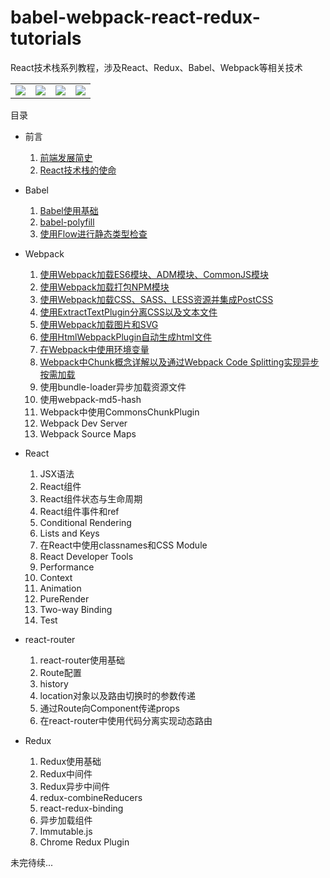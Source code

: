 # babel-webpack-react-redux-tutorials
React技术栈系列教程，涉及React、Redux、Babel、Webpack等相关技术

<table width="100%" border="0">
    <tbody>
        <tr>
            <td width="25%" border="0">
                <a href="https://github.com/facebook/react">
                    <img src="https://rawgit.com/iSpring/babel-webpack-react-redux-tutorials/master/images/React2.png" />
                </a>
            </td>
            <td width="25%" border="0">
                <a href="https://github.com/babel/babel">
                    <img src="https://rawgit.com/iSpring/babel-webpack-react-redux-tutorials/master/images/Babel.png" />
                </a>
            </td>
            <td width="25%" border="0">
                <a href="https://github.com/reactjs/redux">
                    <img src="https://rawgit.com/iSpring/babel-webpack-react-redux-tutorials/master/images/Redux3.png" />
                </a>
            </td>
            <td width="25%" border="0">
                <a href="https://github.com/webpack/webpack">
                    <img src="https://rawgit.com/iSpring/babel-webpack-react-redux-tutorials/master/images/Webpack1.png" />
                </a>
            </td>
        </tr>
    </tbody>
</table>

目录

- 前言
  1. [前端发展简史](https://github.com/iSpring/babel-webpack-react-redux-tutorials/tree/master/tutorials/web-brief-history/README.md)
  2. [React技术栈的使命](https://github.com/iSpring/babel-webpack-react-redux-tutorials/blob/master/tutorials/react-stack-mission/README.md)

- Babel
  1. [Babel使用基础](https://github.com/iSpring/babel-webpack-react-redux-tutorials/tree/master/tutorials/babel-basic-use/README.md)
  2. [babel-polyfill](https://github.com/iSpring/babel-webpack-react-redux-tutorials/blob/master/tutorials/use-babel-polyfill/README.md)
  3. [使用Flow进行静态类型检查](https://github.com/iSpring/babel-webpack-react-redux-tutorials/blob/master/tutorials/babel-flow-type/README.md)

- Webpack
  1. [使用Webpack加载ES6模块、ADM模块、CommonJS模块](https://github.com/iSpring/babel-webpack-react-redux-tutorials/tree/master/tutorials/load-commonjs-amd-es6-modules-with-webpack/README.md)
  2. [使用Webpack加载打包NPM模块](https://github.com/iSpring/babel-webpack-react-redux-tutorials/tree/master/tutorials/bundle-npm-packages-with-webpack/README.md)
  3. [使用Webpack加载CSS、SASS、LESS资源并集成PostCSS](https://github.com/iSpring/babel-webpack-react-redux-tutorials/blob/master/tutorials/load-css-with-webpack/README.md)
  4. [使用ExtractTextPlugin分离CSS以及文本文件](https://github.com/iSpring/babel-webpack-react-redux-tutorials/blob/master/tutorials/use-extract-text-webpack-plugin/README.md)
  5. [使用Webpack加载图片和SVG](https://github.com/iSpring/babel-webpack-react-redux-tutorials/blob/master/tutorials/load-image-with-webpack/README.md)
  6. [使用HtmlWebpackPlugin自动生成html文件](https://github.com/iSpring/babel-webpack-react-redux-tutorials/blob/master/tutorials/use-html-webpack-plugin/README.md)
  7. [在Webpack中使用环境变量](https://github.com/iSpring/babel-webpack-react-redux-tutorials/blob/master/tutorials/webpack-environment-variables/README.md)
  8. [Webpack中Chunk概念详解以及通过Webpack Code Splitting实现异步按需加载](https://github.com/iSpring/babel-webpack-react-redux-tutorials/tree/master/tutorials/webpack-code-splitting/README.md)
  9. 使用bundle-loader异步加载资源文件
  10. 使用webpack-md5-hash
  11. Webpack中使用CommonsChunkPlugin
  12. Webpack Dev Server
  13. Webpack Source Maps

- React
  1. JSX语法
  2. React组件
  3. React组件状态与生命周期
  4. React组件事件和ref
  5. Conditional Rendering
  6. Lists and Keys
  7. 在React中使用classnames和CSS Module
  8. React Developer Tools
  9. Performance
  10. Context
  11. Animation
  12. PureRender
  13. Two-way Binding
  14. Test

- react-router
  1. react-router使用基础
  2. Route配置
  3. history
  4. location对象以及路由切换时的参数传递
  5. 通过Route向Component传递props
  6. 在react-router中使用代码分离实现动态路由

- Redux
  1. Redux使用基础
  2. Redux中间件
  3. Redux异步中间件
  4. redux-combineReducers
  5. react-redux-binding
  6. 异步加载组件
  7. Immutable.js
  8. Chrome Redux Plugin

未完待续...